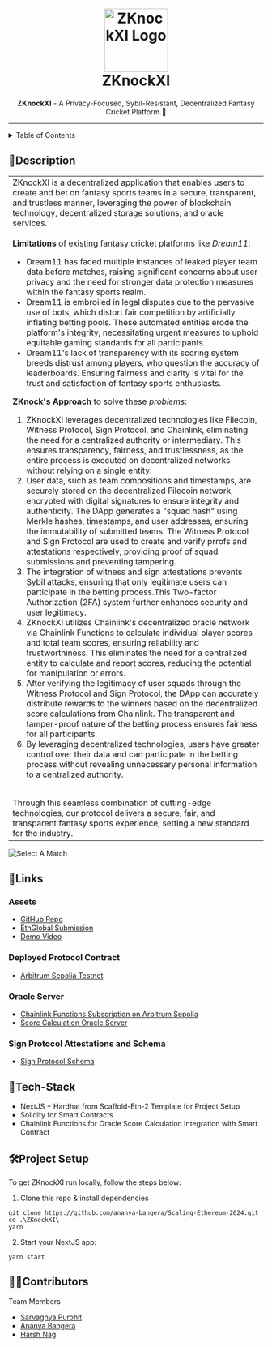 <h1 align="center">
  <a href="https://github.com/ananya-bangera/Scaling-Ethereum-2024">
    <img src="https://github.com/ananya-bangera/Scaling-Ethereum-2024/assets/24823649/c41614e8-dc1a-45a7-89c5-9ef52888f955" alt="ZKnockXI Logo" width="125" height="125">
  </a>
  <br>
  ZKnockXI 
</h1>

<div align="center">
   <strong>ZKnockXI</strong> - A Privacy-Focused, Sybil-Resistant, Decentralized Fantasy Cricket Platform.🏏 <br>  
</div>

<hr>

<details>
<summary>Table of Contents</summary>

- [Description](#description)
- [Links](#links)
- [Tech Stack](#tech-stack)
- [Project Setup](#project-setup)
- [Contributors](#contributors)

</details>

## 📝Description

<table>
  <tr>
    <td>
ZKnockXI is a decentralized application that enables users to create and bet on fantasy sports teams in a secure, transparent, and trustless manner, leveraging the power of blockchain technology, decentralized storage solutions, and oracle services.
<br><br>
      <strong>Limitations</strong> of existing fantasy cricket platforms like <i>Dream11</i>:
      <ul>
<li> Dream11 has faced multiple instances of leaked player team data before matches, raising significant concerns about user privacy and the need for stronger data protection measures within the fantasy sports realm.
<li> Dream11 is embroiled in legal disputes due to the pervasive use of bots, which distort fair competition by artificially inflating betting pools. These automated entities erode the platform's integrity, necessitating urgent measures to uphold equitable gaming standards for all participants.
<li> Dream11's lack of transparency with its scoring system breeds distrust among players, who question the accuracy of leaderboards. Ensuring fairness and clarity is vital for the trust and satisfaction of fantasy sports enthusiasts.
      </ul>
<strong>ZKnock's Approach</strong> to solve these <i>problems</i>:
      <ol>
<li> ZKnockXI leverages decentralized technologies like Filecoin, Witness Protocol, Sign Protocol, and Chainlink, eliminating the need for a centralized authority or intermediary. This ensures transparency, fairness, and trustlessness, as the entire process is executed on decentralized networks without relying on a single entity.
<li> User data, such as team compositions and timestamps, are securely stored on the decentralized Filecoin network, encrypted with digital signatures to ensure integrity and authenticity. The DApp generates a "squad hash" using Merkle hashes, timestamps, and user addresses, ensuring the immutability of submitted teams. The Witness Protocol and Sign Protocol are used to create and verify prrofs and attestations respectively, providing proof of squad submissions and preventing tampering.
<li> The integration of witness and sign attestations prevents Sybil attacks, ensuring that only legitimate users can participate in the betting process.This Two-factor Authorization (2FA) system further enhances security and user legitimacy.
<li> ZKnockXI utilizes Chainlink's decentralized oracle network via Chainlink Functions to calculate individual player scores and total team scores, ensuring reliability and trustworthiness. This eliminates the need for a centralized entity to calculate and report scores, reducing the potential for manipulation or errors.
<li> After verifying the legitimacy of user squads through the Witness Protocol and Sign Protocol, the DApp can accurately distribute rewards to the winners based on the decentralized score calculations from Chainlink. The transparent and tamper-proof nature of the betting process ensures fairness for all participants.
<li> By leveraging decentralized technologies, users have greater control over their data and can participate in the betting process without revealing unnecessary personal information to a centralized authority.
      </ol>
<br> Through this seamless combination of cutting-edge technologies, our protocol delivers a secure, fair, and transparent fantasy sports experience, setting a new standard for the industry.
    </td>
  </tr>
  </table>

![Select A Match](https://github.com/ananya-bangera/Scaling-Ethereum-2024/assets/24823649/96ee41b2-7f05-496b-8dfa-594d09c3499f)

  
## 🔗Links

### Assets
- [GitHub Repo](https://github.com/ananya-bangera/Scaling-Ethereum-2024)
- [EthGlobal Submission](https://ethglobal.com/showcase/zknockxi-jydjm)
- [Demo Video](https://youtu.be/02FEYevnfGE)

### Deployed Protocol Contract
- [Arbitrum Sepolia Testnet](https://sepolia.arbiscan.io/address/0x51254Af0A3984161D937dbCa3460AA4837254299)

### Oracle Server
- [Chainlink Functions Subscription on Arbitrum Sepolia](https://functions.chain.link/arbitrum-sepolia/55)
- [Score Calculation Oracle Server](https://puce-smoggy-clam.cyclic.app)

### Sign Protocol Attestations and Schema
- [Sign Protocol Schema](https://testnet-scan.sign.global/schema/onchain_evm_421614_0x30)

## 🤖Tech-Stack

- NextJS + Hardhat from Scaffold-Eth-2 Template for Project Setup
- Solidity for Smart Contracts
- Chainlink Functions for Oracle Score Calculation Integration with Smart Contract

## 🛠Project Setup

To get ZKnockXI run locally, follow the steps below:

1. Clone this repo & install dependencies

```
git clone https://github.com/ananya-bangera/Scaling-Ethereum-2024.git
cd .\ZKnockXI\
yarn
```

2. Start your NextJS app:

```
yarn start
```

## 👩‍💻Contributors

Team Members

- [Sarvagnya Purohit](https://github.com/saRvaGnyA) 
- [Ananya Bangera](https://github.com/ananya-bangera) 
- [Harsh Nag](https://github.com/Jigsaw-23122002) 
